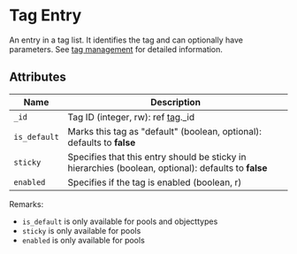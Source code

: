 # Tag Entry

An entry in a tag list. It identifies the tag and can optionally have parameters.
See [tag management](/technical/tagmanagement/tagmanagement.html) for detailed information.

## Attributes

| Name          | Description                                                                                               |
|---------------|-----------------------------------------------------------------------------------------------------------|
| `_id`         | Tag ID (integer, rw): ref [tag](/technical/types/tag/tag.html#tag).\_id |
| `is_default`  | Marks this tag as "default" (boolean, optional): defaults to **false** |
| `sticky`      | Specifies that this entry should be sticky in hierarchies (boolean, optional): defaults to **false** |
| `enabled`     | Specifies if the tag is enabled (boolean, r) |

Remarks:

- `is_default` is only available for pools and objecttypes
- `sticky` is only available for pools
- `enabled` is only available for pools

